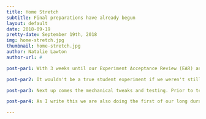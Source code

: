 ```yaml
---
title: Home Stretch
subtitle: Final preparations have already begun
layout: default
date: 2018-09-19
pretty-date: September 19th, 2018
img: home-stretch.jpg
thumbnail: home-stretch.jpg
author: Natalie Lawton
author-url: #

post-par1: With 3 weeks until our Experiment Acceptance Review (EAR) and 3 weeks and 2 days until the start of the launch campaign it's all systems go in the team right now. We're now on the final tests and tweaks, making sure everything is running perfectly. We're aiming to be finished a week earlier than this and we're confident we will make this internal deadline.

post-par2: It wouldn't be a true student experiment if we weren't still having some lingering problems. Vacuum testing has finally completed two days late after days full of recoding the software, discovering one power source was current limiting us, losing the adapter for the MicroSD card and finally breaking our power adapter forcing us to undergo some rapid resoldering. However we persevered and now we can finally say vacuum testing is passed!

post-par3: Next up comes the mechanical tweaks and testing. Prior to testing in Finland we felt we needed to re-do some of the tubing and the Finland trip only confirmed this. Once the tubing is re-done we will move onto our static load and impact testing. The trick here is to test the experiment well without breaking anything, but team confidence is high we can achieve this.

post-par4: As I write this we are also doing the first of our long duration tests. Early this morning we plugged the PCB into the temperature sensors and will leave it running all day. The purpose is troubleshooting after we noticed some problems during thermal testing. Hopefully today's test will shed some light on the problem and confirm if it is a software or electrical issue. 

---
```

